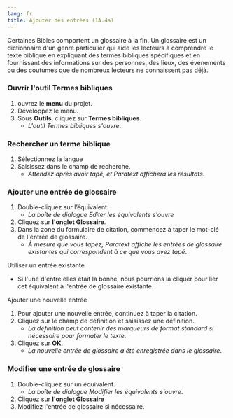 ```yaml
---
lang: fr
title: Ajouter des entrées (1A.4a)
---
```


Certaines Bibles comportent un glossaire à la fin. Un glossaire est un dictionnaire d'un genre particulier qui aide les lecteurs à comprendre le texte biblique en expliquant des termes bibliques spécifiques et en fournissant des informations sur des personnes, des lieux, des événements ou des coutumes que de nombreux lecteurs ne connaissent pas déjà.

### Ouvrir l'outil Termes bibliques

1.  ouvrez le **menu** du projet.
1.  Développez le menu.
1.  Sous **Outils**, cliquez sur **Termes bibliques**.
     -  *L'outil Termes bibliques s'ouvre*.

### Rechercher un terme biblique

1.  Sélectionnez la langue
1.  Saisissez dans le champ de recherche.
     -  *Attendez après avoir tapé, et Paratext affichera les résultats*.

### Ajouter une entrée de glossaire

1.  Double-cliquez sur l’équivalent.
     -  *La boîte de dialogue Editer les équivalents s'ouvre*
1.  Cliquez sur **l'onglet Glossaire**.
1.  Dans la zone du formulaire de citation, commencez à taper le mot-clé de l'entrée de glossaire.
     -  *À mesure que vous tapez, Paratext affiche les entrées de glossaire existantes qui correspondent à ce que vous avez tapé*.

Utiliser un entrée existante  
-  Si l'une d'entre elles était la bonne, nous pourrions la cliquer pour lier cet équivalent à l'entrée de glossaire existante.

Ajouter une nouvelle entrée  
1.  Pour ajouter une nouvelle entrée, continuez à taper la citation.
1.  Cliquez sur le champ de définition et saisissez une définition.
     -  *La définition peut contenir des marqueurs de format standard si nécessaire pour formater le texte*.
1.  Cliquez sur **OK**.
     -  *La nouvelle entrée de glossaire a été enregistrée dans le glossaire*.

### Modifier une entrée de glossaire

1.  Double-cliquez sur un équivalent.
     -  *La boîte de dialogue Modifier les équivalents s'ouvre*.
1.  Cliquez sur **l'onglet Glossaire**
1.  Modifiez l'entrée de glossaire si nécessaire.

